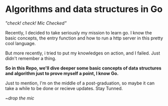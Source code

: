 # Algorithms and data structures in Go

_"check! check! Mic Checked"_

Recently, I decided to take seriously my mission to learn go. I know the basic concepts, the entry function and how to run a http server in this pretty cool language.

But more recently, i tried to put my knowledges on action, and I failed. Just didn't remember a thing.

**So in this Repo, we'll dive deeper some basic concepts of data structures and algorithm just to prove myself a point, I know Go.**

Just to mention, I'm on the middle of a post-graduation, so maybe it can take a while to be done or recieve updates. Stay Tunned.

_~drop the mic_

